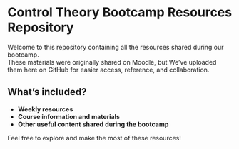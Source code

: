 # Control Theory Bootcamp Resources Repository

Welcome to this repository containing all the resources shared during our bootcamp.  
These materials were originally shared on Moodle, but We’ve uploaded them here on GitHub for easier access, reference, and collaboration.

##  What’s included?
- **Weekly resources**  
- **Course information and materials**  
- **Other useful content shared during the bootcamp**


Feel free to explore and make the most of these resources!

